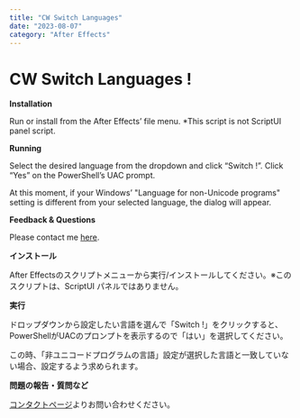```yaml
---
title: "CW Switch Languages"
date: "2023-08-07"
category: "After Effects"
---
```


# CW Switch Languages !

**Installation**

Run or install from the After Effects’ file menu. \*This script is not ScriptUI panel script.

**Running**

Select the desired language from the dropdown and click “Switch !”. Click “Yes” on the PowerShell’s UAC prompt.

At this moment, if your Windows’ "Language for non-Unicode programs" setting is different from your selected language, the dialog will appear.

**Feedback & Questions**

Please contact me [here](https://cumulo.works/about#contact).


**インストール**

After Effectsのスクリプトメニューから実行/インストールしてください。※このスクリプトは、ScriptUI パネルではありません。

**実行**

ドロップダウンから設定したい言語を選んで「Switch !」をクリックすると、PowerShellがUACのプロンプトを表示するので「はい」を選択してください。

この時、「非ユニコードプログラムの言語」設定が選択した言語と一致していない場合、設定するよう求められます。

**問題の報告・質問など**

[コンタクトページ](https://cumulo.works/about#contact)よりお問い合わせください。

